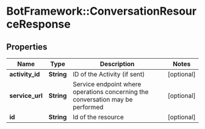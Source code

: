 # BotFramework::ConversationResourceResponse

## Properties
Name | Type | Description | Notes
------------ | ------------- | ------------- | -------------
**activity_id** | **String** | ID of the Activity (if sent) | [optional] 
**service_url** | **String** | Service endpoint where operations concerning the conversation may be performed | [optional] 
**id** | **String** | Id of the resource | [optional] 

